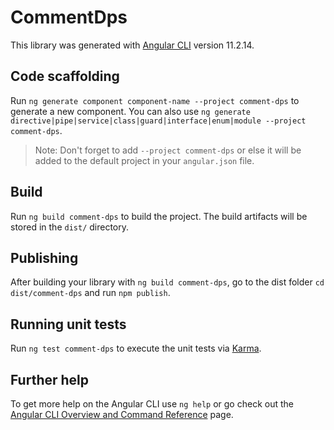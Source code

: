 # CommentDps

This library was generated with [Angular CLI](https://github.com/angular/angular-cli) version 11.2.14.

## Code scaffolding

Run `ng generate component component-name --project comment-dps` to generate a new component. You can also use `ng generate directive|pipe|service|class|guard|interface|enum|module --project comment-dps`.
> Note: Don't forget to add `--project comment-dps` or else it will be added to the default project in your `angular.json` file. 

## Build

Run `ng build comment-dps` to build the project. The build artifacts will be stored in the `dist/` directory.

## Publishing

After building your library with `ng build comment-dps`, go to the dist folder `cd dist/comment-dps` and run `npm publish`.

## Running unit tests

Run `ng test comment-dps` to execute the unit tests via [Karma](https://karma-runner.github.io).

## Further help

To get more help on the Angular CLI use `ng help` or go check out the [Angular CLI Overview and Command Reference](https://angular.io/cli) page.
